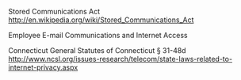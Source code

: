Stored Communications Act
http://en.wikipedia.org/wiki/Stored_Communications_Act

Employee E-mail Communications and Internet Access

Connecticut
General Statutes of Connecticut § 31-48d
http://www.ncsl.org/issues-research/telecom/state-laws-related-to-internet-privacy.aspx
